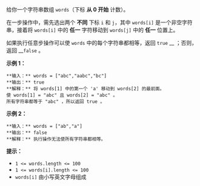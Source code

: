 给你一个字符串数组 `words`（下标 **从 0 开始** 计数）。

在一步操作中，需先选出两个 **不同** 下标 `i` 和 `j`，其中 `words[i]` 是一个非空字符串，接着将 `words[i]` 中的
**任一** 字符移动到 `words[j]` 中的 **任一** 位置上。

如果执行任意步操作可以使 `words` 中的每个字符串都相等，返回 `true` __ ；否则，返回 __`false` 。

**示例 1：**

    
    
    **输入：** words = ["abc","aabc","bc"]
    **输出：** true
    **解释：** 将 words[1] 中的第一个 'a' 移动到 words[2] 的最前面。
    使 words[1] = "abc" 且 words[2] = "abc" 。
    所有字符串都等于 "abc" ，所以返回 true 。
    

**示例 2：**

    
    
    **输入：** words = ["ab","a"]
    **输出：** false
    **解释：** 执行操作无法使所有字符串都相等。
    

**提示：**

  * `1 <= words.length <= 100`
  * `1 <= words[i].length <= 100`
  * `words[i]` 由小写英文字母组成

